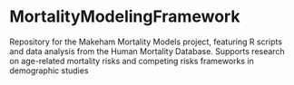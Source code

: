 # MortalityModelingFramework
Repository for the Makeham Mortality Models project, featuring R scripts and data analysis from the Human Mortality Database. Supports research on age-related mortality risks and competing risks frameworks in demographic studies
